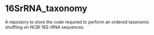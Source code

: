 # 16SrRNA_taxonomy
A repostory to store the code required to perform an ordered taxonomic shuffling on NCBI 16S rRNA sequences.
